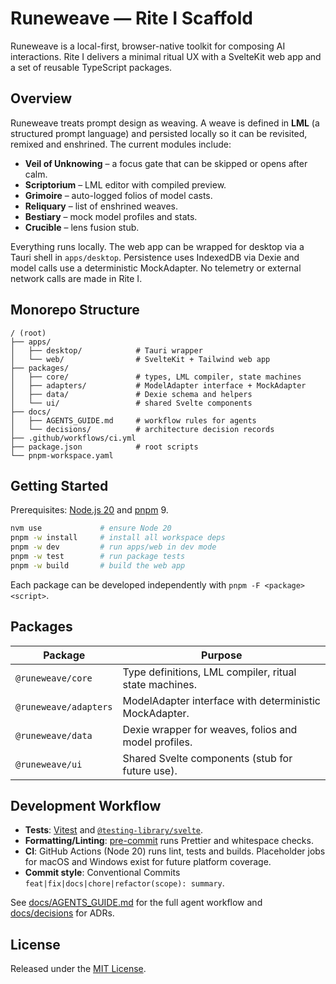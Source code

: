 # Runeweave — Rite I Scaffold

Runeweave is a local-first, browser-native toolkit for composing AI interactions. Rite I delivers a minimal ritual UX with a SvelteKit web app and a set of reusable TypeScript packages.

## Overview

Runeweave treats prompt design as weaving. A weave is defined in **LML** (a structured prompt language) and persisted locally so it can be revisited, remixed and enshrined. The current modules include:

- **Veil of Unknowing** – a focus gate that can be skipped or opens after calm.
- **Scriptorium** – LML editor with compiled preview.
- **Grimoire** – auto-logged folios of model casts.
- **Reliquary** – list of enshrined weaves.
- **Bestiary** – mock model profiles and stats.
- **Crucible** – lens fusion stub.

Everything runs locally. The web app can be wrapped for desktop via a Tauri shell in `apps/desktop`. Persistence uses IndexedDB via Dexie and model calls use a deterministic MockAdapter. No telemetry or external network calls are made in Rite I.

## Monorepo Structure

```
/ (root)
├── apps/
│   ├── desktop/            # Tauri wrapper
│   └── web/                # SvelteKit + Tailwind web app
├── packages/
│   ├── core/               # types, LML compiler, state machines
│   ├── adapters/           # ModelAdapter interface + MockAdapter
│   ├── data/               # Dexie schema and helpers
│   └── ui/                 # shared Svelte components
├── docs/
│   ├── AGENTS_GUIDE.md     # workflow rules for agents
│   └── decisions/          # architecture decision records
├── .github/workflows/ci.yml
├── package.json            # root scripts
└── pnpm-workspace.yaml
```

## Getting Started

Prerequisites: [Node.js 20](https://nodejs.org/) and [pnpm](https://pnpm.io) 9.

```bash
nvm use             # ensure Node 20
pnpm -w install     # install all workspace deps
pnpm -w dev         # run apps/web in dev mode
pnpm -w test        # run package tests
pnpm -w build       # build the web app
```

Each package can be developed independently with `pnpm -F <package> <script>`.

## Packages

| Package               | Purpose                                                |
| --------------------- | ------------------------------------------------------ |
| `@runeweave/core`     | Type definitions, LML compiler, ritual state machines. |
| `@runeweave/adapters` | ModelAdapter interface with deterministic MockAdapter. |
| `@runeweave/data`     | Dexie wrapper for weaves, folios and model profiles.   |
| `@runeweave/ui`       | Shared Svelte components (stub for future use).        |

## Development Workflow

- **Tests**: [Vitest](https://vitest.dev/) and [`@testing-library/svelte`](https://testing-library.com/docs/svelte-testing-library/intro/).
- **Formatting/Linting**: [pre-commit](https://pre-commit.com/) runs Prettier and whitespace checks.
- **CI**: GitHub Actions (Node 20) runs lint, tests and builds. Placeholder jobs for macOS and Windows exist for future platform coverage.
- **Commit style**: Conventional Commits `feat|fix|docs|chore|refactor(scope): summary`.

See [docs/AGENTS_GUIDE.md](docs/AGENTS_GUIDE.md) for the full agent workflow and [docs/decisions](docs/decisions) for ADRs.

## License

Released under the [MIT License](LICENSE).
